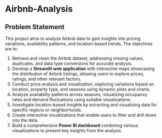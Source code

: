# Airbnb-Analysis 

## **Problem Statement**  
This project aims to analyze Airbnb data to gain insights into pricing variations, availability patterns, and location-based trends. The objectives are to:  

1. Retrieve and clean the Airbnb dataset, addressing missing values, duplicates, and data type conversions for accurate analysis.  
2. Develop a **Streamlit web application** with interactive maps showcasing the distribution of Airbnb listings, allowing users to explore prices, ratings, and other relevant factors.  
3. Conduct price analysis and visualization, exploring variations based on location, property type, and seasons using dynamic plots and charts.  
4. Analyze availability patterns across seasons, visualizing occupancy rates and demand fluctuations using suitable visualizations.  
5. Investigate location-based insights by extracting and visualizing data for specific regions or neighborhoods.  
6. Create interactive visualizations that enable users to filter and drill down into the data.  
7. Build a comprehensive **Power BI dashboard** combining various visualizations to present key insights from the analysis.  
